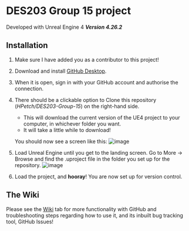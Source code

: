 # DES203 Group 15 project

Developed with Unreal Engine 4
***Version 4.26.2***

## Installation
1. Make sure I have added you as a contributor to this project!
2. Download and install [GitHub Desktop](https://desktop.github.com/).
3. When it is open, sign in with your GitHub account and authorise the connection.
4. There should be a clickable option to Clone this repository (_HPetch/DES203-Group-15_) on the right-hand side.
    - This will download the current version of the UE4 project to your computer, in whichever folder you want.
    - It will take a little while to download!

    You should now see a screen like this:
    ![image](https://user-images.githubusercontent.com/60263607/152397120-3ad40f8a-1ce9-44b5-9c29-5642d7acef22.png)
5. Load Unreal Engine until you get to the landing screen. Go to More -> Browse and find the .uproject file in the folder you set up for the repository.
    ![image](https://user-images.githubusercontent.com/60263607/152397465-db437c4f-64d3-471b-9aa7-eeb1fffd62ad.png)
6. Load the project, and **hooray**! You are now set up for version control.

## The Wiki
Please see the [Wiki](https://github.com/HPetch/DES203-Group-15/wiki) tab for more functionality with GitHub and troubleshooting steps regarding how to use it, and its inbuilt bug tracking tool, GitHub Issues!
